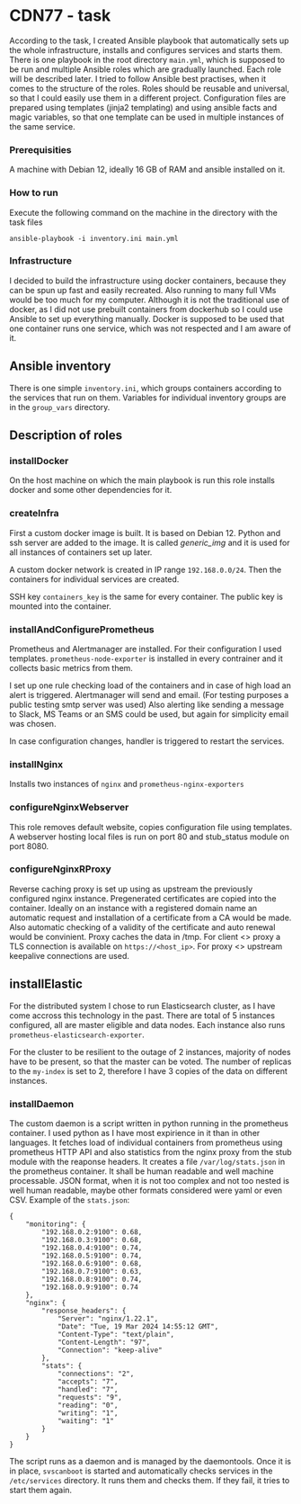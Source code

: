 # CDN77 - task

According to the task, I created Ansible playbook that automatically sets up the whole infrastructure, installs and configures services and starts them. There is one playbook in the root directory `main.yml`, which is supposed to be run and multiple Ansible roles which are gradually launched. Each role will be described later. I tried to follow Ansible best practises, when it comes to the structure of the roles. Roles should be reusable and universal, so that I could easily use them in a different project. Configuration files are prepared using templates (jinja2 templating) and using ansible facts and magic variables, so that one template can be used in multiple instances of the same service. 

### Prerequisities

A machine with Debian 12, ideally 16 GB of RAM and ansible installed on it.

### How to run

Execute the following command on the machine in the directory with the task files

`ansible-playbook -i inventory.ini main.yml`

### Infrastructure

I decided to build the infrastructure using docker containers, because they can be spun up fast and easily recreated. Also running to many full VMs would be too much for my computer. Although it is not the traditional use of docker, as I did not use prebuilt containers from dockerhub so I could use Ansible to set up everything manually. Docker is supposed to be used that one container runs one service, which was not respected and I am aware of it.

## Ansible inventory
There is one simple `inventory.ini`, which groups containers according to the services that run on them. Variables for individual inventory groups are in the `group_vars` directory.

## Description of roles

### installDocker

On the host machine on which the main playbook is run this role installs docker and some other dependencies for it.

### createInfra

First a custom docker image is built. It is based on Debian 12. Python and ssh server are added to the image. It is called *generic_img* and it is used for all instances of containers set up later.

A custom docker network is created in IP range `192.168.0.0/24`. Then the containers for individual services are created.

SSH key `containers_key` is the same for every container. The public key is mounted into the container.

### installAndConfigurePrometheus

Prometheus and Alertmanager are installed. For their configuration I used templates. `prometheus-node-exporter` is installed in every contrainer and it collects basic metrics from them. 

I set up one rule checking load of the containers and in case of high load an alert is triggered. Alertmanager will send and email. (For testing purposes a public testing smtp server was used) Also alerting like sending a message to Slack, MS Teams or an SMS could be used, but again for simplicity email was chosen. 

In case configuration changes, handler is triggered to restart the services.

### installNginx

Installs two instances of `nginx` and `prometheus-nginx-exporters`

### configureNginxWebserver

This role removes default website, copies configuration file using templates. A webserver hosting local files is run on port 80 and stub_status module on port 8080.

### configureNginxRProxy

Reverse caching proxy is set up using as upstream the previously configured nginx instance. Pregenerated certificates are copied into the container. Ideally on an instance with a registered domain name an automatic request and installation of a certificate from a CA would be made. Also automatic checking of a validity of the certificate and auto renewal would be convinient. Proxy caches the data in /tmp. For client <> proxy a TLS connection is available on `https://<host_ip>`. For proxy <> upstream keepalive connections are used.

## installElastic

For the distributed system I chose to run Elasticsearch cluster, as I have come accross this technology in the past. There are total of 5 instances configured, all are master eligible and data nodes. Each instance also runs `prometheus-elasticsearch-exporter`.

For the cluster to be resilient to the outage of 2 instances, majority of nodes have to be present, so that the master can be voted. The number of replicas to the `my-index` is set to 2, therefore I have 3 copies of the data on different instances.

### installDaemon

The custom daemon is a script written in python running in the prometheus container. I used python as I have most expirience in it than in other languages. It fetches load of individual containers from prometheus using prometheus HTTP API and also statistics from the nginx proxy from the stub module with the reaponse headers. It creates a file  `/var/log/stats.json` in the prometheus container. It shall be human readable and well machine processable. JSON format, when it is not too complex and not too nested is well human readable, maybe other formats considered were yaml or even CSV. Example of the `stats.json`:

```
{
    "monitoring": {
        "192.168.0.2:9100": 0.68,
        "192.168.0.3:9100": 0.68,
        "192.168.0.4:9100": 0.74,
        "192.168.0.5:9100": 0.74,
        "192.168.0.6:9100": 0.68,
        "192.168.0.7:9100": 0.63,
        "192.168.0.8:9100": 0.74,
        "192.168.0.9:9100": 0.74
    },
    "nginx": {
        "response_headers": {
            "Server": "nginx/1.22.1",
            "Date": "Tue, 19 Mar 2024 14:55:12 GMT",
            "Content-Type": "text/plain",
            "Content-Length": "97",
            "Connection": "keep-alive"
        },
        "stats": {
            "connections": "2",
            "accepts": "7",
            "handled": "7",
            "requests": "9",
            "reading": "0",
            "writing": "1",
            "waiting": "1"
        }
    }
}
```
The script runs as a daemon and is managed by the daemontools. Once it is in place, `svscanboot` is started and automatically checks services in the `/etc/services` directory. It runs them and checks them. If they fail, it tries to start them again.
